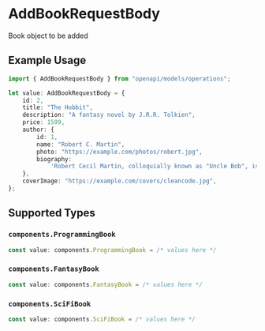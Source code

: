 # AddBookRequestBody

Book object to be added

## Example Usage

```typescript
import { AddBookRequestBody } from "openapi/models/operations";

let value: AddBookRequestBody = {
    id: 2,
    title: "The Hobbit",
    description: "A fantasy novel by J.R.R. Tolkien",
    price: 1599,
    author: {
        id: 1,
        name: "Robert C. Martin",
        photo: "https://example.com/photos/robert.jpg",
        biography:
            'Robert Cecil Martin, colloquially known as "Uncle Bob", is an American software engineer...',
    },
    coverImage: "https://example.com/covers/cleancode.jpg",
};
```

## Supported Types

### `components.ProgrammingBook`

```typescript
const value: components.ProgrammingBook = /* values here */
```

### `components.FantasyBook`

```typescript
const value: components.FantasyBook = /* values here */
```

### `components.SciFiBook`

```typescript
const value: components.SciFiBook = /* values here */
```

